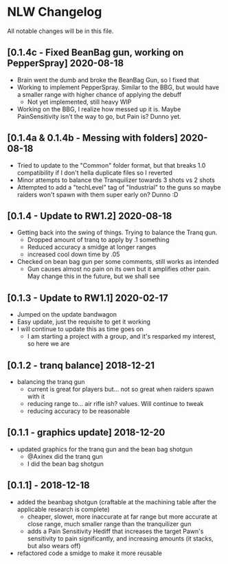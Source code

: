 # NLW Changelog

All notable changes will be in this file.



## [0.1.4c - Fixed BeanBag gun, working on PepperSpray] 2020-08-18
- Brain went the dumb and broke the BeanBag Gun, so I fixed that
- Working to implement PepperSpray. Similar to the BBG, but would have a smaller range with higher chance of applying the debuff
  - Not yet implemented, still heavy WIP
- Working on the BBG, I realize how messed up it is. Maybe PainSensitivity isn't the way to go, but Pain is? Dunno yet.

## [0.1.4a & 0.1.4b - Messing with folders] 2020-08-18
- Tried to update to the "Common" folder format, but that breaks 1.0 compatibility if I don't hella duplicate files so I reverted
- Minor attempts to balance the Tranquilizer towards 3 shots vs 2 shots
- Attempted to add a "techLevel" tag of "Industrial" to the guns so maybe raiders won't spawn with them super early on? Dunno :D

## [0.1.4 - Update to RW1.2] 2020-08-18

- Getting back into the swing of things. Trying to balance the Tranq gun.
  - Dropped amount of tranq to apply by .1 something
  - Reduced accuracy a smidge at longer ranges
  - increased cool down time by .05
- Checked on bean bag gun per some comments, still works as intended
  - Gun causes almost no pain on its own but it amplifies other pain. May change this in the future, but we shall see

## [0.1.3 - Update to RW1.1] 2020-02-17

- Jumped on the update bandwagon
- Easy update, just the requisite to get it working
- I will continue to update this as time goes on
  - I am starting a project with a group, and it's resparked my interest, so here we are

## [0.1.2 - tranq balance] 2018-12-21

- balancing the tranq gun
  - current is great for players but... not so great when raiders spawn with it
  - reducing range to... air rifle ish? values. Will continue to tweak
  - reducing accuracy to be reasonable

## [0.1.1 - graphics update] 2018-12-20

- updated graphics for the tranq gun and the bean bag shotgun
  - @Axinex did the tranq gun
  - I did the bean bag shotgun

## [0.1.1] - 2018-12-18

- added the beanbag shotgun (craftable at the machining table after the applicable research is complete)
  - cheaper, slower, more inaccurate at far range but more accurate at close range, much smaller range than the tranquilizer gun
  - adds a Pain Sensitivity Hediff that increases the target Pawn's sensitivity to pain significantly, and increasing amounts (it stacks, but also wears off)
- refactored code a smidge to make it more reusable

